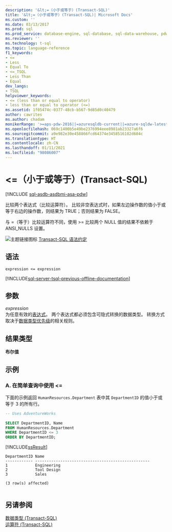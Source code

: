 ```yaml
---
description: '&lt;=（小于或等于）(Transact-SQL)'
title: '&lt;=（小于或等于）(Transact-SQL)| Microsoft Docs'
ms.custom: ''
ms.date: 03/13/2017
ms.prod: sql
ms.prod_service: database-engine, sql-database, sql-data-warehouse, pdw
ms.reviewer: ''
ms.technology: t-sql
ms.topic: language-reference
f1_keywords:
- <=
- Less
- Equal To
- <=_TSQL
- Less Than
- Equal
dev_langs:
- TSQL
helpviewer_keywords:
- <= (less than or equal to operator)
- less than or equal to operator (<=)
ms.assetid: 1f05474c-0377-48cb-b567-9d85d0c40479
author: cawrites
ms.author: chadam
monikerRange: '>=aps-pdw-2016||=azuresqldb-current||=azure-sqldw-latest||>=sql-server-2016||>=sql-server-linux-2017||=azuresqldb-mi-current'
ms.openlocfilehash: 069c1400b5e49be2376994eee8981ab23327a6f6
ms.sourcegitcommit: a9e982e30e458866fcd64374e3458516182d604c
ms.translationtype: HT
ms.contentlocale: zh-CN
ms.lasthandoff: 01/11/2021
ms.locfileid: "98086007"
---
```

# <a name="lt-less-than-or-equal-to-transact-sql"></a>&lt;=（小于或等于）(Transact-SQL)
[!INCLUDE [sql-asdb-asdbmi-asa-pdw](../../includes/applies-to-version/sql-asdb-asdbmi-asa-pdw.md)]

  比较两个表达式（比较运算符）。 比较非空表达式时，如果左边操作数的值小于或等于右边的操作数，则结果为 TRUE；否则结果为 FALSE。  
  
 与 =（等于）比较运算符不同，使用 >= 比较两个 NULL 值的结果不依赖于 ANSI_NULLS 设置。  
  
 ![主题链接图标](../../database-engine/configure-windows/media/topic-link.gif "“主题链接”图标") [Transact-SQL 语法约定](../../t-sql/language-elements/transact-sql-syntax-conventions-transact-sql.md)  
  
## <a name="syntax"></a>语法  
  
```syntaxsql  
expression <= expression  
```  
  
[!INCLUDE[sql-server-tsql-previous-offline-documentation](../../includes/sql-server-tsql-previous-offline-documentation.md)]

## <a name="arguments"></a>参数
 *expression*  
 为任意有效的[表达式](../../t-sql/language-elements/expressions-transact-sql.md)。 两个表达式都必须包含可隐式转换的数据类型。 转换方式取决于[数据类型优先级](../../t-sql/data-types/data-type-precedence-transact-sql.md)的相关规则。  
  
## <a name="result-types"></a>结果类型  
 **布尔值**  
  
## <a name="examples"></a>示例  
  
### <a name="a-using--in-a-simple-query"></a>A. 在简单查询中使用 <=  
 下面的示例返回 `HumanResources.Department` 表中其 `DepartmentID` 的值小于或等于 3 的所有行。  
  
```sql  
-- Uses AdventureWorks  
  
SELECT DepartmentID, Name  
FROM HumanResources.Department  
WHERE DepartmentID <= 3  
ORDER BY DepartmentID;  
```  
  
 [!INCLUDE[ssResult](../../includes/ssresult-md.md)]  
  
```  
DepartmentID Name  
------------ --------------------------------------------------  
1            Engineering  
2            Tool Design  
3            Sales  
  
(3 row(s) affected)  
  
```  
  
## <a name="see-also"></a>另请参阅  
 [数据类型 (Transact-SQL)](../../t-sql/data-types/data-types-transact-sql.md)   
 [运算符 (Transact-SQL)](../../t-sql/language-elements/operators-transact-sql.md)  
  
  
